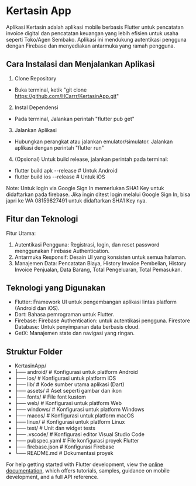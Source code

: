 # Kertasin App
Aplikasi Kertasin adalah aplikasi mobile berbasis Flutter untuk pencatatan invoice digital dan pencatatan keuangan yang lebih efisien untuk usaha seperti Toko/Agen Sembako. Aplikasi ini mendukung autentikasi pengguna dengan Firebase dan menyediakan antarmuka yang ramah pengguna.

## Cara Instalasi dan Menjalankan Aplikasi
1. Clone Repository
- Buka terminal, ketik "git clone https://github.com/HCarrr/KertasinApp.git"
2. Instal Dependensi
- Pada terminal, Jalankan perintah "flutter pub get"
3. Jalankan Aplikasi
- Hubungkan perangkat atau jalankan emulator/simulator. Jalankan aplikasi dengan perintah "flutter run"
4. (Opsional) Untuk build release, jalankan perintah pada terminal:
- flutter build apk --release # Untuk Android
- flutter build ios --release # Untuk iOS

Note: Untuk login via Google Sign In memerlukan SHA1 Key untuk didaftarkan pada firebase. Jika ingin ditest login melalui Google Sign In, bisa japri ke WA 08159827491 untuk didaftarkan SHA1 Key nya.

## Fitur dan Teknologi
Fitur Utama:
1. Autentikasi Pengguna: Registrasi, login, dan reset password menggunakan Firebase Authentication.
2. Antarmuka Responsif: Desain UI yang konsisten untuk semua halaman.
3. Manajemen Data: Pencatatan Biaya, History Invoice Pembelian, History Invoice Penjualan, Data Barang, Total Pengeluaran, Total Pemasukan.

## Teknologi yang Digunakan
- Flutter: Framework UI untuk pengembangan aplikasi lintas platform (Android dan iOS).
- Dart: Bahasa pemrograman untuk Flutter.
- Firebase:
  Firebase Authentication: untuk autentikasi pengguna.
  Firestore Database: Untuk penyimpanan data berbasis cloud.
- GetX: Manajemen state dan navigasi yang ringan.

## Struktur Folder
- KertasinApp/
- ├── android/          # Konfigurasi untuk platform Android
- ├── ios/              # Konfigurasi untuk platform iOS
- ├── lib/              # Kode sumber utama aplikasi (Dart)
- ├── assets/           # Aset seperti gambar dan ikon
- ├── fonts/            # File font kustom
- ├── web/              # Konfigurasi untuk platform Web
- ├── windows/          # Konfigurasi untuk platform Windows
- ├── macos/            # Konfigurasi untuk platform macOS
- ├── linux/            # Konfigurasi untuk platform Linux
- ├── test/             # Unit dan widget tests
- ├── .vscode/          # Konfigurasi editor Visual Studio Code
- ├── pubspec.yaml      # File konfigurasi proyek Flutter
- ├── firebase.json     # Konfigurasi Firebase
- └── README.md         # Dokumentasi proyek


For help getting started with Flutter development, view the
[online documentation](https://docs.flutter.dev/), which offers tutorials,
samples, guidance on mobile development, and a full API reference.
